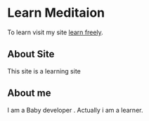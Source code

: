 # Learn Meditaion 

To learn visit my site [learn freely](https://learn-freely.netlify.app/).

## About Site 
This site is a learning site

## About me 
I am a Baby developer . Actually i am a learner.


